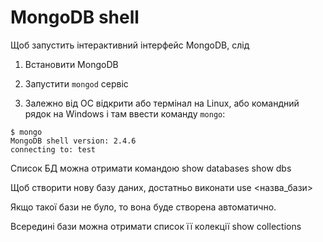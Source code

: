 # MongoDB shell

Щоб запустить інтерактивний інтерфейс MongoDB, слід

1. Встановити MongoDB

2. Запустити `mongod` сервіс

3. Залежно від ОС відкрити або термінал на Linux, або командний рядок на Windows і там ввести команду `mongo`:

```
$ mongo
MongoDB shell version: 2.4.6
connecting to: test
```

Список БД можна отримати командою
show databases
show dbs

Щоб створити нову базу даних, достатньо виконати
use <назва_бази>

Якщо такої бази не було, то вона буде створена автоматично.

Всередині бази можна отримати список її колекції
show collections
